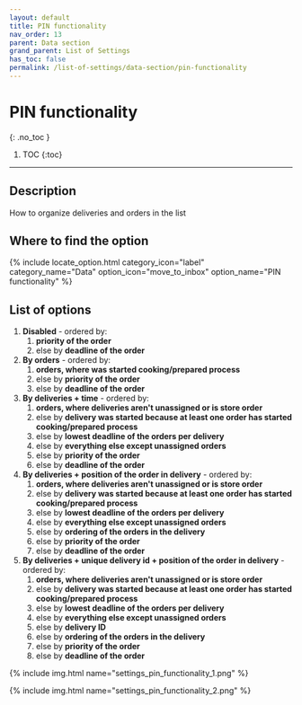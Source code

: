 ```yaml
---
layout: default
title: PIN functionality
nav_order: 13
parent: Data section
grand_parent: List of Settings
has_toc: false
permalink: /list-of-settings/data-section/pin-functionality
---
```


# PIN functionality
{: .no_toc }

1. TOC
{:toc}

---

## Description
How to organize deliveries and orders in the list

## Where to find the option
{% include locate_option.html category_icon="label" category_name="Data" option_icon="move_to_inbox" option_name="PIN functionality" %}

## List of options
1. **Disabled** - ordered by:
	1. **priority of the order**
	1. else by **deadline of the order**
1. **By orders** - ordered by:
	1. **orders, where was started cooking/prepared process**
	1. else by **priority of the order**
	1. else by **deadline of the order**
1. **By deliveries + time** - ordered by:
	1. **orders, where deliveries aren't unassigned or is store order**
	1. else by **delivery was started because at least one order has started cooking/prepared process**
	1. else by **lowest deadline of the orders per delivery**
	1. else by **everything else except unassigned orders**
	1. else by **priority of the order**
	1. else by **deadline of the order**
1. **By deliveries + position of the order in delivery** - ordered by:
	1. **orders, where deliveries aren't unassigned or is store order**
	1. else by **delivery was started because at least one order has started cooking/prepared process**
	1. else by **lowest deadline of the orders per delivery**
	1. else by **everything else except unassigned orders**
	1. else by **ordering of the orders in the delivery**
	1. else by **priority of the order**
	1. else by **deadline of the order**
1. **By deliveries + unique delivery id + position of the order in delivery** - ordered by:
	1. **orders, where deliveries aren't unassigned or is store order**
	1. else by **delivery was started because at least one order has started cooking/prepared process**
	1. else by **lowest deadline of the orders per delivery**
	1. else by **everything else except unassigned orders**
	1. else by **delivery ID**
	1. else by **ordering of the orders in the delivery**
	1. else by **priority of the order**
	1. else by **deadline of the order**

{% include img.html name="settings_pin_functionality_1.png" %}

{% include img.html name="settings_pin_functionality_2.png" %}

